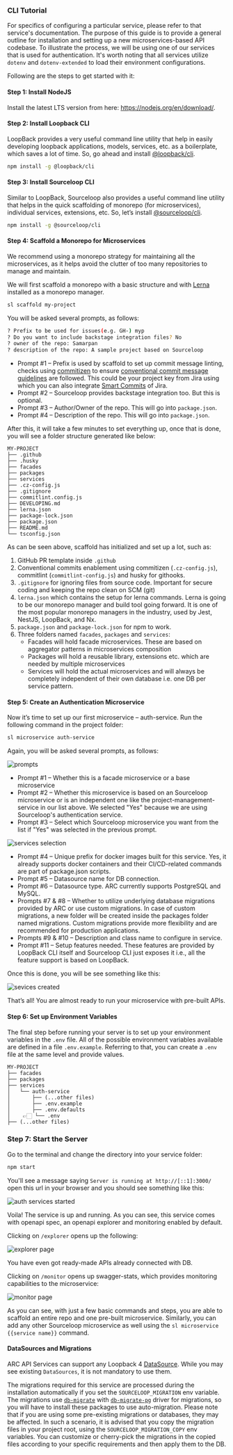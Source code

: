 ### CLI Tutorial

For specifics of configuring a particular service, please refer to that service's documentation. The purpose of this guide is to provide a general outline for installation and setting up a new microservices-based API codebase. To illustrate the process, we will be using one of our services that is used for authentication. It's worth noting that all services utilize `dotenv` and `dotenv-extended` to load their environment configurations.

Following are the steps to get started with it:

#### Step 1: Install NodeJS

Install the latest LTS version from here: https://nodejs.org/en/download/.

#### Step 2: Install Loopback CLI

LoopBack provides a very useful command line utility that help in easily developing loopback applications, models, services, etc. as a boilerplate, which saves a lot of time.
So, go ahead and install [@loopback/cli](https://www.npmjs.com/package/@loopback/cli).

```sh
npm install -g @loopback/cli
```

#### Step 3: Install Sourceloop CLI

Similar to LoopBack, Sourceloop also provides a useful command line utility that helps in the quick scaffolding of monorepo (for microservices), individual services, extensions, etc. So, let’s install [@sourceloop/cli](https://www.npmjs.com/package/@sourceloop/cli).

```sh
npm install -g @sourceloop/cli
```

#### Step 4: Scaffold a Monorepo for Microservices

We recommend using a monorepo strategy for maintaining all the microservices, as it helps avoid the clutter of too many repositories to manage and maintain.

We will first scaffold a monorepo with a basic structure and with [Lerna](https://lerna.js.org/) installed as a monorepo manager.

```sh
sl scaffold my-project
```

You will be asked several prompts, as follows:

```sh
? Prefix to be used for issues(e.g. GH-) myp
? Do you want to include backstage integration files? No
? owner of the repo: Samarpan
? description of the repo: A sample project based on Sourceloop
```

- Prompt #1 – Prefix is used by scaffold to set up commit message linting, checks using [commitizen](https://commitizen-tools.github.io/commitizen/) to ensure [conventional commit message guidelines](https://www.conventionalcommits.org/en/v1.0.0/) are followed. This could be your project key from Jira using which you can also integrate [Smart Commits](https://support.atlassian.com/jira-cloud-administration/docs/enable-smart-commits/) of Jira.
- Prompt #2 – Sourceloop provides backstage integration too. But this is optional.
- Prompt #3 – Author/Owner of the repo. This will go into `package.json`.
- Prompt #4 – Description of the repo. This will go into `package.json`.

After this, it will take a few minutes to set everything up, once that is done, you will see a folder structure generated like below:

```
MY-PROJECT
├── .github
├── .husky
├── facades
├── packages
├── services
├── .cz-config.js
├── .gitignore
├── commitlint.config.js
├── DEVELOPING.md
├── lerna.json
├── package-lock.json
├── package.json
├── README.md
└── tsconfig.json
```

As can be seen above, scaffold has initialized and set up a lot, such as:

1. GitHub PR template inside `.github`
2. Conventional commits enablement using commitizen (`.cz-config.js`), commitlint (`commitlint-config.js`) and husky for githooks.
3. `.gitignore` for ignoring files from source code. Important for secure coding and keeping the repo clean on SCM (git)
4. `lerna.json` which contains the setup for lerna commands. Lerna is going to be our monorepo manager and build tool going forward. It is one of the most popular monorepo managers in the industry, used by Jest, NestJS, LoopBack, and Nx.
5. `package.json` and `package-lock.json` for npm to work.
6. Three folders named `facades`, `packages` and `services`:
   - Facades will hold facade microservices. These are based on aggregator patterns in microservices composition
   - Packages will hold a reusable library, extensions etc. which are needed by multiple microservices
   - Services will hold the actual microservices and will always be completely independent of their own database i.e. one DB per service pattern.

#### Step 5: Create an Authentication Microservice

Now it’s time to set up our first microservice – auth-service. Run the following command in the project folder:

```sh
sl microservice auth-service
```

Again, you will be asked several prompts, as follows:

![prompts](https://i.imgur.com/3svts17.png)

- Prompt #1 – Whether this is a facade microservice or a base microservice
- Prompt #2 – Whether this microservice is based on an Sourceloop microservice or is an independent one like the project-management-service in our list above. We selected "Yes" because we are using Sourceloop's authentication service.
- Prompt #3 – Select which Sourceloop microservice you want from the list if "Yes" was selected in the previous prompt.

![services selection](https://i.imgur.com/iqnjd0b.png)

- Prompt #4 – Unique prefix for docker images built for this service. Yes, it already supports docker containers and their CI/CD-related commands are part of package.json scripts.
- Prompt #5 – Datasource name for DB connection.
- Prompt #6 – Datasource type. ARC currently supports PostgreSQL and MySQL.
- Prompts #7 & #8 – Whether to utilize underlying database migrations provided by ARC or use custom migrations. In case of custom migrations, a new folder will be created inside the packages folder named migrations. Custom migrations provide more flexibility and are recommended for production applications.
- Prompts #9 & #10 – Description and class name to configure in service.
- Prompt #11 – Setup features needed. These features are provided by LoopBack CLI itself and Sourceloop CLI just exposes it i.e., all the feature support is based on LoopBack.

Once this is done, you will be see something like this:

![sevices created](https://i.imgur.com/Vktb4Lg.png)

That’s all! You are almost ready to run your microservice with pre-built APIs.

#### Step 6: Set up Environment Variables

The final step before running your server is to set up your environment variables in the `.env` file. All of the possible environment variables available are defined in a file `.env.example`. Referring to that, you can create a `.env` file at the same level and provide values.

```
MY-PROJECT
├── facades
├── packages
├── services
│   └── auth-service
│       ├── (...other files)
│       ├── .env.example
│       ├── .env.defaults
│    👉🏻 └── .env
├── (...other files)
```

### Step 7: Start the Server

Go to the terminal and change the directory into your service folder:

```sh
npm start
```

You'll see a message saying `Server is running at http://[::1]:3000/` open this url in your browser and you should see something like this:

![auth services started](https://i.imgur.com/51SxnsF.png)

Voila! The service is up and running. As you can see, this service comes with openapi spec, an openapi explorer and monitoring enabled by default.

Clicking on `/explorer` opens up the following:

![explorer page](https://i.imgur.com/45tLQxi.png)

You have even got ready-made APIs already connected with DB.

Clicking on `/monitor` opens up swagger-stats, which provides monitoring capabilities to the microservice:

![monitor page](https://i.imgur.com/yQsbwbv.png)

As you can see, with just a few basic commands and steps, you are able to scaffold an entire repo and one pre-built microservice. Similarly, you can add any other Sourceloop microservice as well using the `sl microservice {{service name}}` command.

#### DataSources and Migrations

ARC API Services can support any Loopback 4 [DataSource](https://loopback.io/doc/en/lb4/DataSource.html). While you may see existing `DataSources`, it is not mandatory to use them.

The migrations required for this service are processed during the installation automatically if you set the `SOURCELOOP_MIGRATION` env variable. The migrations use [`db-migrate`](https://www.npmjs.com/package/db-migrate) with [`db-migrate-pg`](https://www.npmjs.com/package/db-migrate-pg) driver for migrations, so you will have to install these packages to use auto-migration. Please note that if you are using some pre-existing migrations or databases, they may be affected. In such a scenario, it is advised that you copy the migration files in your project root, using the `SOURCELOOP_MIGRATION_COPY` env variables. You can customize or cherry-pick the migrations in the copied files according to your specific requirements and then apply them to the DB.
